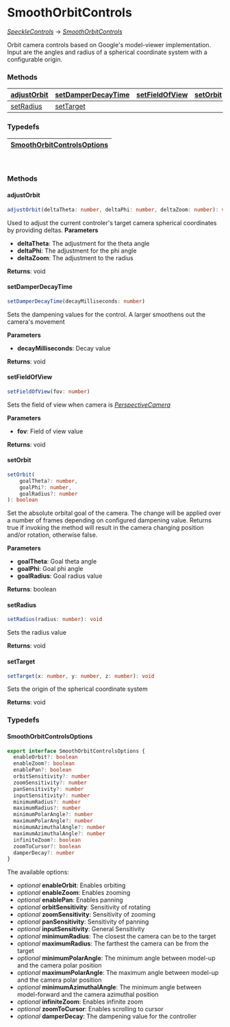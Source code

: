 # SmoothOrbitControls
[_SpeckleControls_](/viewer/speckle-controls-api.md) -> [_SmoothOrbitControls_](/viewer/smooth-oribt-controls-api.md)

Orbit camera controls based on Google's model-viewer implementation. Input are the angles and radius of a spherical coordinate system with a configurable origin.

### <h3>Methods</h3>

| [adjustOrbit](/viewer/smooth-oribt-controls-api.md#adjustorbit)               | [setDamperDecayTime](/viewer/smooth-oribt-controls-api.md#setdamperdecaytime)       | [setFieldOfView](/viewer/smooth-oribt-controls-api.md#setfieldofview)                     | [setOrbit](/viewer/smooth-oribt-controls-api.md#setorbit)         |
| :---------------------------------------------------- | :-------------------------------------------------------- | :------------------------------------------------------------------ | :---------------------------------------------------- |
| [setRadius](/viewer/smooth-oribt-controls-api.md#setradius)   | [setTarget](/viewer/smooth-oribt-controls-api.md#settarget)  

### <h3>Typedefs</h3>

| [SmoothOrbitControlsOptions](/viewer/smooth-oribt-controls-api.md#smoothorbitcontrolsoptions)  |
:---------------------------------------------------- | 

</br>

### <h3>Methods</h3>

#### <b>adjustOrbit</b>

```ts
adjustOrbit(deltaTheta: number, deltaPhi: number, deltaZoom: number): void
```

Used to adjust the current controler's target camera spherical coordinates by providing deltas.
**Parameters**

- **deltaTheta**: The adjustment for the theta angle
- **deltaPhi**: The adjustment for the phi angle
- **deltaZoom**: The adjustment to the radius

**Returns**: void


#### <b>setDamperDecayTime</b>

```ts
setDamperDecayTime(decayMilliseconds: number)
```

Sets the dampening values for the control. A larger smoothens out the camera's movement

**Parameters**

- **decayMilliseconds**: Decay value

**Returns**: void



#### <b>setFieldOfView</b>

```ts
setFieldOfView(fov: number)
```

Sets the field of view when camera is [_PerspectiveCamera_](https://threejs.org/docs/index.html?q=persp#api/en/cameras/PerspectiveCamera)

**Parameters**

- **fov**: Field of view value

**Returns**: void

#### <b>setOrbit</b>

```ts
setOrbit(
    goalTheta?: number,
    goalPhi?: number,
    goalRadius?: number
): boolean
```

Set the absolute orbital goal of the camera. The change will be applied over a number of frames depending on configured dampening value. Returns true if invoking the method will result in the camera changing position and/or rotation, otherwise false.

**Parameters**

- **goalTheta**: Goal theta angle
- **goalPhi**: Goal phi angle
- **goalRadius**: Goal radius value

**Returns**: boolean

#### <b>setRadius</b>

```ts
setRadius(radius: number): void
```
Sets the radius value

**Returns**: void


#### <b>setTarget</b>

```ts
setTarget(x: number, y: number, z: number): void
```
Sets the origin of the spherical coordinate system

**Returns**: void

### <h3>Typedefs</h3>

#### <b>SmoothOrbitControlsOptions</b>

```ts
export interface SmoothOrbitControlsOptions {
  enableOrbit?: boolean
  enableZoom?: boolean
  enablePan?: boolean
  orbitSensitivity?: number
  zoomSensitivity?: number
  panSensitivity?: number
  inputSensitivity?: number
  minimumRadius?: number
  maximumRadius?: number
  minimumPolarAngle?: number
  maximumPolarAngle?: number
  minimumAzimuthalAngle?: number
  maximumAzimuthalAngle?: number
  infiniteZoom?: boolean
  zoomToCursor?: boolean
  damperDecay?: number
}
```
The available options:
- _optional_ **enableOrbit**: Enables orbiting
- _optional_ **enableZoom**: Enables zooming
- _optional_ **enablePan**: Enables panning
- _optional_ **orbitSensitivity**: Sensitivity of rotating
- _optional_ **zoomSensitivity**: Sensitivity of zooming
- _optional_ **panSensitivity**: Sensitivity of panning
- _optional_ **inputSensitivity**: General Sensitivity
- _optional_ **minimumRadius**: The closest the camera can be to the target
- _optional_ **maximumRadius**: The farthest the camera can be from the target
- _optional_ **minimumPolarAngle**: The minimum angle between model-up and the camera polar position
- _optional_ **maximumPolarAngle**: The maximum angle between model-up and the camera polar position
- _optional_ **minimumAzimuthalAngle**: The minimum angle between model-forward and the camera azimuthal position
- _optional_ **infiniteZoom**: Enables infinite zoom
- _optional_ **zoomToCursor**: Enables scrolling to cursor
- _optional_ **damperDecay**: The dampening value for the controller





